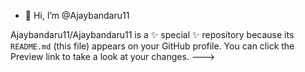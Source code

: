 - 👋 Hi, I’m @Ajaybandaru11

Ajaybandaru11/Ajaybandaru11 is a ✨ special ✨ repository because its `README.md` (this file) appears on your GitHub profile.
You can click the Preview link to take a look at your changes.
--->
